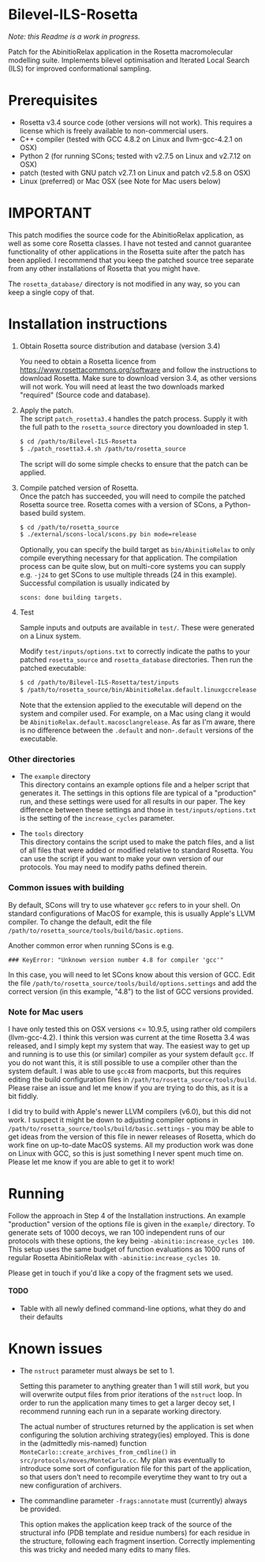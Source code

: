 # Bilevel-ILS-Rosetta
_Note: this Readme is a work in progress._

Patch for the AbinitioRelax application in the Rosetta macromolecular modelling suite. Implements bilevel optimisation and Iterated Local Search (ILS) for improved conformational sampling.

# Prerequisites
 - Rosetta v3.4 source code (other versions will not work). This requires a license which is freely available to non-commercial users.
 - C++ compiler (tested with GCC 4.8.2 on Linux and llvm-gcc-4.2.1 on OSX)
 - Python 2 (for running SCons; tested with v2.7.5 on Linux and v2.7.12 on OSX)
 - patch (tested with GNU patch v2.7.1 on Linux and patch v2.5.8 on OSX)
 - Linux (preferred) or Mac OSX (see Note for Mac users below)

# IMPORTANT
This patch modifies the source code for the AbinitioRelax application, as well as some core Rosetta classes. I have not tested and cannot guarantee functionality of other applications in the Rosetta suite after the patch has been applied. I recommend that you keep the patched source tree separate from any other installations of Rosetta that you might have.

The ```rosetta_database/``` directory is not modified in any way, so you can keep a single copy of that.

# Installation instructions
1. Obtain Rosetta source distribution and database (version 3.4)

	You need to obtain a Rosetta licence from https://www.rosettacommons.org/software and follow the instructions to download Rosetta. Make sure to download version 3.4, as other versions will not work. You will need at least the two downloads marked "required" (Source code and database).

2. Apply the patch.   
	The script ```patch_rosetta3.4``` handles the patch process. Supply it with the full path to the ```rosetta_source``` directory you downloaded in step 1.

	```sh
	$ cd /path/to/Bilevel-ILS-Rosetta
	$ ./patch_rosetta3.4.sh /path/to/rosetta_source
	```
	The script will do some simple checks to ensure that the patch can be applied. 
		
3. Compile patched version of Rosetta.   
	Once the patch has succeeded, you will need to compile the patched Rosetta source tree. Rosetta comes with a version of SCons, a Python-based build system.

	```sh
	$ cd /path/to/rosetta_source
	$ ./external/scons-local/scons.py bin mode=release
	```

	Optionally, you can specify the build target as ```bin/AbinitioRelax``` to only compile everything necessary for that application.
	The compilation process can be quite slow, but on multi-core systems you can supply e.g. ``` -j24 ``` to get SCons to use multiple threads (24 in this example). Successful compilation is usually indicated by
	```
	scons: done building targets.
	```

4. Test

	Sample inputs and outputs are available in ```test/```. These were generated on a Linux system.
	
	Modify ```test/inputs/options.txt``` to correctly indicate the paths to your patched ```rosetta_source``` and ```rosetta_database``` directories. Then run the patched executable:
	
	```sh
	$ cd /path/to/Bilevel-ILS-Rosetta/test/inputs
	$ /path/to/rosetta_source/bin/AbinitioRelax.default.linuxgccrelease @options.txt
	```
	
	Note that the extension applied to the executable will depend on the system and compiler used. For example, on a Mac using clang it would be ```AbinitioRelax.default.macosclangrelease```. As far as I'm aware, there is no difference between the ```.default``` and non-```.default``` versions of the executable.

### Other directories
- The ```example``` directory   
	This directory contains an example options file and a helper script that generates it. The settings in this options file are typical of a "production" run, and these settings were used for all results in our paper. The key difference between these settings and those in ```test/inputs/options.txt``` is the setting of the ```increase_cycles``` parameter.

- The ```tools``` directory   
	This directory contains the script used to make the patch files, and a list of all files that were added or modified relative to standard Rosetta. You can use the script if you want to make your own version of our protocols. You may need to modify paths defined therein.   

### Common issues with building
By default, SCons will try to use whatever ```gcc``` refers to in your shell. On standard configurations of MacOS for example, this is usually Apple's LLVM compiler. To change the default, edit the file ```/path/to/rosetta_source/tools/build/basic.options```.

Another common error when running SCons is e.g.
```
### KeyError: "Unknown version number 4.8 for compiler 'gcc'"
```
In this case, you will need to let SCons know about this version of GCC. Edit the file ```/path/to/rosetta_source/tools/build/options.settings``` and add the correct version (in this example, "4.8") to the list of GCC versions provided.

### Note for Mac users
I have only tested this on OSX versions <= 10.9.5, using rather old compilers (llvm-gcc-4.2). I think this version was current at the time Rosetta 3.4 was released, and I simply kept my system that way. The easiest way to get up and running is to use this (or similar) compiler as your system default ```gcc```. If you do not want this, it is still possible to use a compiler other than the system default. I was able to use ```gcc48``` from macports, but this requires editing the build configuration files in ```/path/to/rosetta_source/tools/build```. Please raise an issue and let me know if you are trying to do this, as it is a bit fiddly.

I did try to build with Apple's newer LLVM compilers (v6.0), but this did not work. I suspect it might be down to adjusting compiler options in ```/path/to/rosetta_source/tools/build/basic.settings``` - you may be able to get ideas from the version of this file in newer releases of Rosetta, which do work fine on up-to-date MacOS systems. All my production work was done on Linux with GCC, so this is just something I never spent much time on. Please let me know if you are able to get it to work!

# Running
Follow the approach in Step 4 of the Installation instructions. An example "production" version of the options file is given in the ```example/``` directory. To generate sets of 1000 decoys, we ran 100 independent runs of our protocols with these options, the key being ```-abinitio:increase_cycles 100```. This setup uses the same budget of function evaluations as 1000 runs of regular Rosetta AbinitioRelax with ```-abinitio:increase_cycles 10```.

Please get in touch if you'd like a copy of the fragment sets we used.

#### TODO
- Table with all newly defined command-line options, what they do and their defaults

# Known issues
- The ```nstruct``` parameter must always be set to 1.   

	Setting this parameter to anything greater than 1 will still _work_, but you will overwrite output files from prior iterations of the ```nstruct``` loop. In order to run the application many times to get a larger decoy set, I recommend running each run in a separate working directory.   
	
	The actual number of structures returned by the application is set when configuring the solution archiving strategy(ies) employed. This is done in the (admittedly mis-named) function ```MonteCarlo::create_archives_from_cmdline()``` in ```src/protocols/moves/MonteCarlo.cc```. My plan was eventually to introduce some sort of configuration file for this part of the application, so that users don't need to recompile everytime they want to try out a new configuration of archivers.

- The commandline parameter ```-frags:annotate``` must (currently) always be provided.   

	This option makes the application keep track of the source of the structural info (PDB template and residue numbers) for each residue in the structure, following each fragment insertion. Correctly implementing this was tricky and needed many edits to many files.


